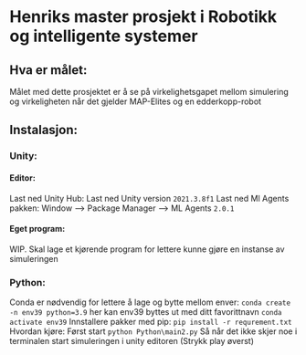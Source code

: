 # Henriks master prosjekt i Robotikk og intelligente systemer
## Hva er målet:
Målet med dette prosjektet er å se på virkelighetsgapet mellom simulering og virkeligheten når det gjelder MAP-Elites og en edderkopp-robot

## Instalasjon:
### Unity:
#### Editor:
Last ned Unity Hub:
Last ned Unity version ```2021.3.8f1```
Last ned Ml Agents pakken: Window --> Package Manager --> ML Agents ```2.0.1```

#### Eget program:
WIP. Skal lage et kjørende program for lettere kunne gjøre en instanse av simuleringen

### Python:
Conda er nødvendig for lettere å lage og bytte mellom enver:
 ```conda create -n env39 python=3.9``` her kan env39 byttes ut med ditt favorittnavn
 ```conda activate env39```
 Innstallere pakker med pip:
 ```pip install -r requrement.txt```
 Hvordan kjøre:
Først start ```python Python\main2.py```
Så når det ikke skjer noe i terminalen start simuleringen i unity editoren (Strykk play øverst)

 
